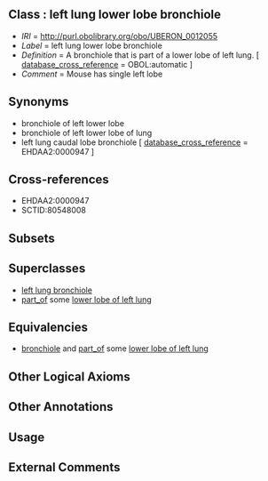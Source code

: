 
## Class : left lung lower lobe bronchiole

 * *IRI* = http://purl.obolibrary.org/obo/UBERON_0012055
 * *Label* = left lung lower lobe bronchiole
 * *Definition* = A bronchiole that is part of a lower lobe of left lung. [ [database_cross_reference](../../ef/oboInOwl#hasDbXref.md) = OBOL:automatic ]
 * *Comment* = Mouse has single left lobe

## Synonyms

 * bronchiole of left lower lobe
 * bronchiole of left lower lobe of lung
 * left lung caudal lobe bronchiole [ [database_cross_reference](../../ef/oboInOwl#hasDbXref.md) = EHDAA2:0000947 ]

## Cross-references

 * EHDAA2:0000947
 * SCTID:80548008

## Subsets


## Superclasses

 * [left lung bronchiole](../../UBERON/39/UBERON_0003539.md)
 * [part_of](../../BFO/50/BFO_0000050.md) some [lower lobe of left lung](../../UBERON/53/UBERON_0008953.md)

## Equivalencies

 * [bronchiole](../../UBERON/86/UBERON_0002186.md) and [part_of](../../BFO/50/BFO_0000050.md) some [lower lobe of left lung](../../UBERON/53/UBERON_0008953.md)

## Other Logical Axioms


## Other Annotations


## Usage


## External Comments

